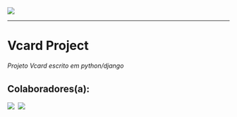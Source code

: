 <img src='https://w7.pngwing.com/pngs/732/982/png-transparent-vcard-apple-data-conversion-apple-logo-fruit-nut-data-thumbnail.png'>
<hr>
<h1>Vcard Project</h1>
<h6>Projeto Vcard escrito em python/django</h6>
<h2>Colaboradores(a):</h2>
<img src='https://avatars.githubusercontent.com/u/94757087?v=4'>
<img src=''>
<img src='https://avatars.githubusercontent.com/u/104435948?v=4'>
